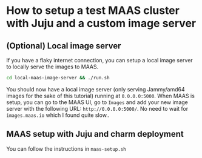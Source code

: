 # How to setup a test MAAS cluster with Juju and a custom image server

## (Optional) Local image server

If you have a flaky internet connection, you can setup a local image server to locally serve the images to MAAS.

```bash
cd local-maas-image-server && ./run.sh
```

You should now have a local image server (only serving Jammy/amd64 images for the sake of this tutorial) running at `0.0.0.0:5000`. When MAAS is setup, you can go to the MAAS UI, go to `Images` and add your new image server with the following URL: `http://0.0.0.0:5000/`. No need to wait for `images.maas.io` which I found quite slow..

## MAAS setup with Juju and charm deployment

You can follow the instructions in `maas-setup.sh`

